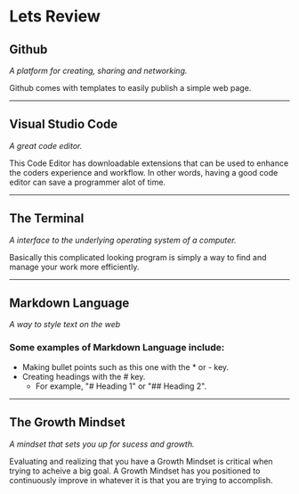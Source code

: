 # Lets Review 
## Github
*A platform for creating, sharing and networking.*

Github comes with templates to easily publish a simple web page. 
___
## Visual Studio Code
*A great code editor.*

This Code Editor has downloadable extensions that can be used to enhance the coders experience and workflow. In other words, having a good code editor can save a programmer alot of time.
___
## The Terminal
*A interface to the underlying operating system of a computer.*

Basically this complicated looking program is simply a way to find and manage your work more efficiently.
___
## Markdown Language
*A way to style text on the web*

### Some examples of Markdown Language include:
* Making bullet points such as this one with the * or - key.
* Creating headings with the # key.
  * For example, "# Heading 1" or "## Heading 2".
  
___
## The Growth Mindset
*A mindset that sets you up for sucess and growth.*

Evaluating and realizing that you have a Growth Mindset is critical when trying to acheive a big goal. A Growth Mindset has you positioned to continuously improve in whatever it is that you are trying to accomplish. 
  
